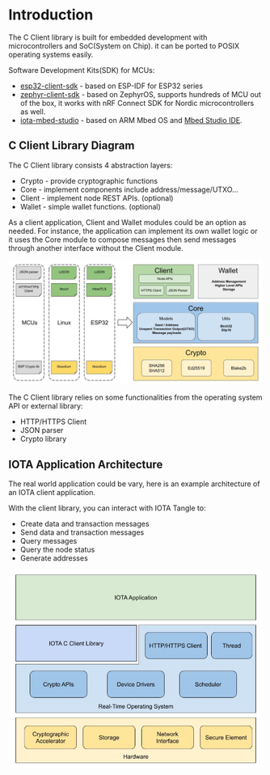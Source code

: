 # Introduction

The C Client library is built for embedded development with microcontrollers and SoC(System on Chip). it can be ported to POSIX operating systems easily.

Software Development Kits(SDK) for MCUs:
* [esp32-client-sdk](https://github.com/iotaledger/esp32-client-sdk) - based on ESP-IDF for ESP32 series
* [zephyr-client-sdk](https://github.com/iotaledger/zephyr-client-sdk) - based on ZephyrOS, supports hundreds of MCU out of the box, it works with nRF Connect SDK for Nordic microcontrollers as well.
* [iota-mbed-studio](https://github.com/iotaledger/iota-mbed-studio) - based on ARM Mbed OS and [Mbed Studio IDE](https://os.mbed.com/studio/).

## C Client Library Diagram

The C Client library consists 4 abstraction layers:
* Crypto - provide cryptographic functions
* Core - implement components include address/message/UTXO...
* Client - implement node REST APIs. (optional)
* Wallet - simple wallet functions. (optional)

As a client application, Client and Wallet modules could be an option as needed. For instance, the application can implement its own wallet logic or it uses the Core module to compose messages then send messages through another interface without the Client module.

![](img/client_block_diagram.jpg)

The C Client library relies on some functionalities from the operating system API or external library:
* HTTP/HTTPS Client
* JSON parser
* Crypto library

## IOTA Application Architecture

The real world application could be vary, here is an example architecture of an IOTA client application.

With the client library, you can interact with IOTA Tangle to:
* Create data and transaction messages
* Send data and transaction messages
* Query messages
* Query the node status
* Generate addresses

![](img/client_application_architecture.jpg)
